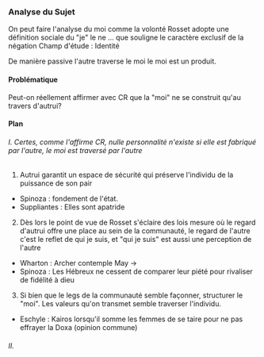 ### Analyse du Sujet
On peut faire l'analyse du moi comme la volonté
Rosset adopte une définition sociale du "je"
le ne ... que souligne le caractère exclusif de la négation
Champ d'étude : Identité

De manière passive l'autre traverse le moi le moi est un produit. 

#### Problématique
Peut-on réellement affirmer avec CR que la "moi" ne se construit qu'au travers d'autrui?

#### Plan
###### I. Certes, comme l'affirme CR, nulle personnalité n'existe si elle est fabriqué par l'autre, le moi est traversé par l'autre
1. Autrui garantit un espace de sécurité qui préserve l'individu de la puissance de son pair
- Spinoza : fondement de l'état.
- Suppliantes : Elles sont apatride

2. Dès lors le point de vue de Rosset s'éclaire des lois mesure où le regard d'autrui offre une place au sein de la communauté, le regard de l'autre c'est le reflet de qui je suis, et "qui je suis" est aussi une perception de l'autre
- Wharton : Archer contemple May -> 
- Spinoza : Les Hébreux ne cessent de comparer leur piété pour rivaliser de fidélité à dieu

3. Si bien que le legs de la communauté semble façonner, structurer le "moi". 
Les valeurs qu'on transmet semble traverser l'individu.
- Eschyle : Kairos lorsqu'il somme les femmes de se taire pour ne pas effrayer la Doxa (opinion commune)


###### II.